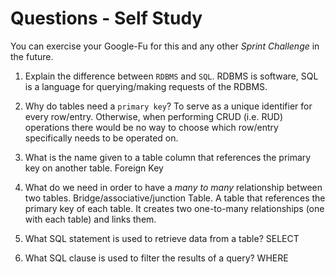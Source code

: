 # Questions - Self Study

You can exercise your Google-Fu for this and any other _Sprint Challenge_ in the future.

1.  Explain the difference between `RDBMS` and `SQL`.
  RDBMS is software, SQL is a language for querying/making requests of the
  RDBMS.
  
1.  Why do tables need a `primary key`?
  To serve as a unique identifier for every row/entry. Otherwise, when
  performing CRUD (i.e. RUD) operations there would be no way to choose which row/entry
  specifically needs to be operated on.
  
1.  What is the name given to a table column that references the primary key
    on another table.
  Foreign Key
  
1.  What do we need in order to have a _many to many_ relationship between two
    tables.
  Bridge/associative/junction Table. A table that references the primary key
  of each table. It creates two one-to-many relationships (one with each table)
  and links them.
  
1.  What SQL statement is used to retrieve data from a table?
  SELECT
  
1.  What SQL clause is used to filter the results of a query?
  WHERE

